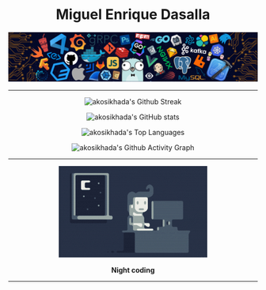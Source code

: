<h1 align="center">Miguel Enrique Dasalla</h1>

<div align="center">
    <picture><img src="./images/programming-banner.png"><picture>
</div>

---

<div align="center">

![akosikhada's Github Streak](https://github-readme-streak-stats.herokuapp.com/?user=akosikhada&theme=graywhite&hide_border=true&border_radius=16)

![akosikhada's GitHub stats](https://github-readme-stats-akosikhada.vercel.app/api?username=akosikhada&show_icons=true&theme=graywhite&rank_icon=github&hide=stars,contribs&hide_border=true&include_all_commits=true&custom_title=Github/akosikhada/Stats&border_radius=16&card_width=500)

![akosikhada's Top Languages](https://github-readme-stats-akosikhada.vercel.app/api/top-langs?username=akosikhada&theme=graywhite&hide_border=true&custom_title=Github/akosikhada/Top+Languages&border_radius=16&card_width=500)

![akosikhada's Github Activity Graph](https://github-readme-activity-graph.vercel.app/graph?username=akosikhada&theme=minimal&line=5D5D5D&point=000000&custom_title=Github/akosikhada/Contribution+Graph&radius=16&width=250)

</div>

---

<div align="center">

![Night Coding](images/night-coding-gif.gif)

**Night coding**

</div>

---
